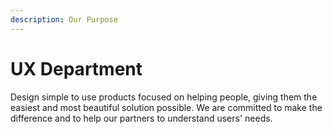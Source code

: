 ```yaml
---
description: Our Purpose
---
```


# UX Department

Design simple to use products focused on helping people, giving them the easiest and most beautiful solution possible. We are committed to make the difference and to help our partners to understand users' needs.  


